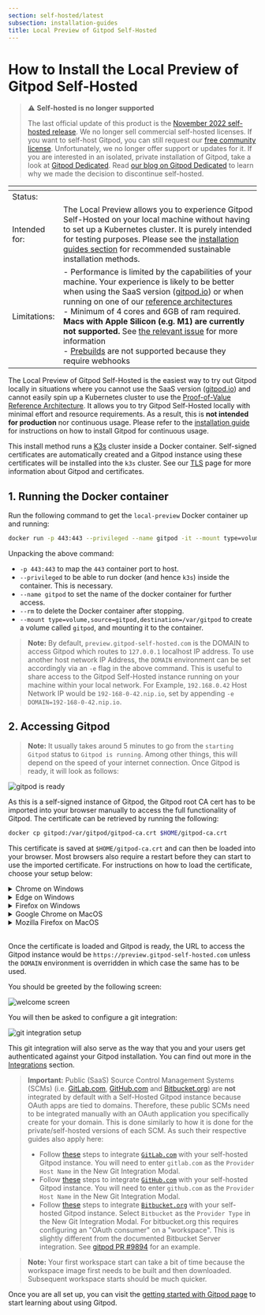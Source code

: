 ```yaml
---
section: self-hosted/latest
subsection: installation-guides
title: Local Preview of Gitpod Self-Hosted
---
```


<script context="module">
  export const prerender = true;
</script>

<script lang="ts">

  import BigPill from "$lib/components/big-pill.svelte";
  import Tooltip from "$lib/components/tooltip.svelte";
</script>

# How to Install the Local Preview of Gitpod Self-Hosted

> ⚠️ **Self-hosted is no longer supported**
>
> The last official update of this product is the [November 2022 self-hosted release](https://www.gitpod.io/changelog/november-self-hosted-release). We no longer sell commercial self-hosted licenses. If you want to self-host Gitpod, you can still request our [free community license](https://www.gitpod.io/community-license). Unfortunately, we no longer offer support or updates for it. If you are interested in an isolated, private installation of Gitpod, take a look at [Gitpod Dedicated](/dedicated).
> Read [our blog on Gitpod Dedicated](/blog/introducing-gitpod-dedicated) to learn why we made the decision to discontinue self-hosted.

| <!-- Our markdown parser does not support tables without a header --> | <!-- -->                                                                                                                                                                                                                                                                                                                                                                                                                                                                                                                                                                                              |
| --------------------------------------------------------------------- | ----------------------------------------------------------------------------------------------------------------------------------------------------------------------------------------------------------------------------------------------------------------------------------------------------------------------------------------------------------------------------------------------------------------------------------------------------------------------------------------------------------------------------------------------------------------------------------------------------- |
| Status:                                                               | <BigPill text="beta" class="ml-1.5" />                                                                                                                                                                                                                                                                                                                                                                                                                                                                                                                                                                |
| Intended for:                                                         | The Local Preview allows you to experience Gitpod Self-Hosted on your local machine without having to set up a Kubernetes cluster. It is purely intended for testing purposes. Please see the [installation guides section](./installation-guides) for recommended sustainable installation methods. <!-- To Do : replace link to getting started with reference architectures once these are fully ready-->                                                                                                                                                                                          |
| Limitations:                                                          | - Performance is limited by the capabilities of your machine. Your experience is likely to be better when using the SaaS version ([gitpod.io](/docs/introduction/getting-started)) or when running on one of our [reference architectures](./reference-architecture) <br /> - Minimum of 4 cores and 6GB of ram required. **Macs with Apple Silicon (e.g. M1) are currently not supported.** See [the relevant issue](https://github.com/gitpod-io/gitpod/issues/11309) for more information <br /> - [Prebuilds](/docs/configure/projects/prebuilds) are not supported because they require webhooks |

The Local Preview of Gitpod Self-Hosted is the easiest way to try out Gitpod locally in situations where you cannot use the SaaS version ([gitpod.io](/docs/introduction/getting-started)) and cannot easily spin up a Kubernetes cluster to use the [Proof-of-Value Reference Architecture](./reference-architecture/proof-of-value). It allows you to try Gitpod Self-Hosted locally with minimal effort and resource requirements. As a result, this is **not intended for production** nor continuous usage. Please refer to the [installation guide](./installing-gitpod) for instructions on how to install Gitpod for continuous usage. <!-- To Do : replace link to getting started with reference architectures once these are fully ready-->

This install method runs a [K3s](https://k3s.io/) cluster inside a Docker container. Self-signed certificates are automatically created and a Gitpod instance using these certificates will be installed into the `k3s` cluster. See our [TLS](./advanced/tls) page for more information about Gitpod and certificates.

## 1. Running the Docker container

Run the following command to get the `local-preview` Docker container up and running:

```bash
docker run -p 443:443 --privileged --name gitpod -it --mount type=volume,source=gitpod,destination=/var/gitpod eu.gcr.io/gitpod-core-dev/build/local-preview
```

Unpacking the above command:

- `-p 443:443` to map the `443` container port to host.
- `--privileged` to be able to run docker (and hence `k3s`) inside the container. This is necessary.
- `--name gitpod` to set the name of the docker container for further access.
- `--rm` to delete the Docker container after stopping.
- `--mount type=volume,source=gitpod,destination=/var/gitpod` to create a volume called `gitpod`, and mounting it to the container.

> **Note:** By default, `preview.gitpod-self-hosted.com` is the DOMAIN to access Gitpod which routes to `127.0.0.1` localhost IP address. To use another host network IP Address, the `DOMAIN` environment can be set accordingly via an `-e` flag in the above command. This is useful to share access to the Gitpod Self-Hosted instance running on your machine within your local network. For Example, `192.168.0.42` Host Network IP would be `192-168-0-42.nip.io`, set by appending `-e DOMAIN=192-168-0-42.nip.io`.

## 2. Accessing Gitpod

> **Note:** It usually takes around 5 minutes to go from the `starting Gitpod` status to `Gitpod is running`. Among other things, this will depend on the speed of your internet connection. Once Gitpod is ready, it will look as follows:

![gitpod is ready](../../static/images/docs/self-hosted/local-preview-ready.png)

As this is a self-signed instance of Gitpod, the Gitpod root CA cert has to be imported into your browser manually to access the full functionality of Gitpod. The certificate can be retrieved by running the following:

```bash
docker cp gitpod:/var/gitpod/gitpod-ca.crt $HOME/gitpod-ca.crt
```

This certificate is saved at `$HOME/gitpod-ca.crt` and can then be loaded into your browser. Most browsers also require a restart before they can start to use the imported certificate. For instructions on how to load the certificate, choose your setup below:

<details>
  <summary  class="text-p-medium">Chrome on Windows</summary>

<div class="not-prose" style="position: relative; padding-bottom: 56.25%; height: 0;"><iframe src="https://www.loom.com/embed/1814061fbd9c4be7b18d8ae8919cabc6" frameborder="0" webkitallowfullscreen mozallowfullscreen allowfullscreen style="position: absolute; top: 0; left: 0; width: 100%; height: 100%;"></iframe></div>
</details>
<details>
  <summary  class="text-p-medium">Edge on Windows</summary>

<div class="not-prose" style="position: relative; padding-bottom: 56.25%; height: 0;"><iframe src="https://www.loom.com/embed/ee3051ac367140c3a2f60cd4e15a0192" frameborder="0" webkitallowfullscreen mozallowfullscreen allowfullscreen style="position: absolute; top: 0; left: 0; width: 100%; height: 100%;"></iframe></div>

</details>

<details>
  <summary  class="text-p-medium">Firefox on Windows</summary>

<div class="not-prose" style="position: relative; padding-bottom: 56.25%; height: 0;"><iframe src="https://www.loom.com/embed/513796d28a2647dba2cdd8f9312d4f98" frameborder="0" webkitallowfullscreen mozallowfullscreen allowfullscreen style="position: absolute; top: 0; left: 0; width: 100%; height: 100%;"></iframe></div>

</details>

<details>
  <summary  class="text-p-medium">Google Chrome on MacOS</summary>

<div class="not-prose" style="position: relative; padding-bottom: 56.25%; height: 0;"><iframe src="https://www.loom.com/embed/39e870e6f91c4f5bad1550f3647fed29" frameborder="0" webkitallowfullscreen mozallowfullscreen allowfullscreen style="position: absolute; top: 0; left: 0; width: 100%; height: 100%;"></iframe></div>

</details>

<details >
  <summary  class="text-p-medium">Mozilla Firefox on MacOS</summary>

<div class="not-prose" style="position: relative; padding-bottom: 56.25%; height: 0;"><iframe src="https://www.loom.com/embed/2ce25cf844744359ae2b14263d9c2fb0" frameborder="0" webkitallowfullscreen mozallowfullscreen allowfullscreen style="position: absolute; top: 0; left: 0; width: 100%; height: 100%;"></iframe></div>

</details>

<br/>

Once the certificate is loaded and Gitpod is ready, the URL to access the Gitpod instance would be `https://preview.gitpod-self-hosted.com` unless the `DOMAIN` environment is overridden in which case the same has to be used.

You should be greeted by the following screen:

![welcome screen](../../static/images/docs/self-hosted/welcome-screen.png)

You will then be asked to configure a git integration:

![git integration setup](../../static/images/docs/self-hosted/git-integration-setup.png)

This git integration will also serve as the way that you and your users get authenticated against your Gitpod installation. You can find out more in the [Integrations](/docs/integrations) section.

> **Important:** Public (SaaS) Source Control Management Systems (SCMs) (i.e. [GitLab.com](http://Gitlab.com), [GitHub.com](http://github.com/) and [Bitbucket.org](http://Bitbucket.org)) are **not** integrated by default with a Self-Hosted Gitpod instance because OAuth apps are tied to domains. Therefore, these public SCMs need to be integrated manually with an OAuth application you specifically create for your domain. This is done similarly to how it is done for the private/self-hosted versions of each SCM. As such their respective guides also apply here:
>
> - Follow [these](/docs/configure/authentication/gitlab#registering-a-self-hosted-gitlab-installation) steps to integrate [`GitLab.com`](https://gitlab.com/) with your self-hosted Gitpod instance. You will need to enter `gitlab.com` as the `Provider Host Name` in the New Git Integration Modal.
> - Follow [these](/docs/configure/authentication/github-enterprise) steps to integrate [`GitHub.com`](http://github.com) with your self-hosted Gitpod instance. You will need to enter `github.com` as the `Provider Host Name` in the New Git Integration Modal.
> - Follow [these](/docs/configure/authentication/bitbucket-server) steps to integrate [`Bitbucket.org`](https://bitbucket.org/) with your self-hosted Gitpod instance. Select `Bitbucket` as the `Provider Type` in the New Git Integration Modal. For bitbucket.org this requires configuring an "OAuth consumer" on a "workspace". This is slightly different from the documented Bitbucket Server integration. See [gitpod PR #9894](https://github.com/gitpod-io/gitpod/pull/9894#pullrequestreview-969013833) for an example.

> **Note:** Your first workspace start can take a bit of time because the workspace image first needs to be built and then downloaded. Subsequent workspace starts should be much quicker.

Once you are all set up, you can visit the [getting started with Gitpod page](/docs/introduction/getting-started) to start learning about using Gitpod.
